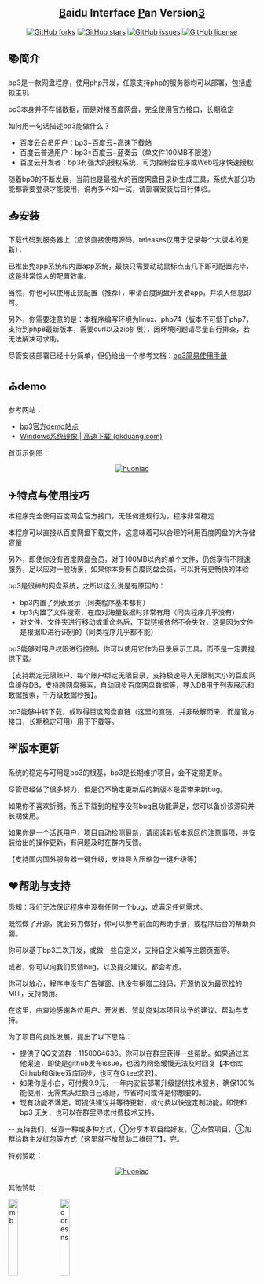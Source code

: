 ﻿<h2 align="center"><a href="#">B</a>aidu Interface <a href="#">P</a>an Version<a href="#">3</a></h2>

<p align="center"><a href="https://github.com/zhufenghua1998/bp3/network"><img alt="GitHub forks" src="https://img.shields.io/github/forks/zhufenghua1998/bp3"></a> <a href="https://github.com/zhufenghua1998/bp3/stargazers"><img alt="GitHub stars" src="https://img.shields.io/github/stars/zhufenghua1998/bp3"></a> <a href="https://github.com/zhufenghua1998/bp3/issues"><img alt="GitHub issues" src="https://img.shields.io/github/issues/zhufenghua1998/bp3"></a> <a href="https://github.com/zhufenghua1998/bp3/blob/main/LICENSE"><img alt="GitHub license" src="https://img.shields.io/github/license/zhufenghua1998/bp3"></a></p>

## 📚简介

bp3是一款网盘程序，使用php开发，任意支持php的服务器均可以部署，包括虚拟主机

bp3本身并不存储数据，而是对接百度网盘，完全使用官方接口，长期稳定

如何用一句话描述bp3能做什么？

- 百度云会员用户：bp3=百度云+高速下载站
- 百度云普通用户：bp3=百度云+蓝奏云（单文件100MB不限速）
- 百度云开发者：bp3有强大的授权系统，可为控制台程序或Web程序快速授权

随着bp3的不断发展，当前也是最强大的百度网盘目录树生成工具，系统大部分功能都需要登录才能使用，说再多不如一试，请部署安装后自行体验。

## 📥安装
下载代码到服务器上（应该直接使用源码，releases仅用于记录每个大版本的更新），

已推出免app系统和内置app系统，最快只需要动动鼠标点击几下即可配置完毕，这是非常惊人的配置效率。

当然，你也可以使用正规配置（推荐），申请百度网盘开发者app，并填入信息即可。

另外，你需要注意的是：本程序编写环境为linux、php74（版本不可低于php7，支持到php8最新版本，需要curl以及zip扩展），因环境问题请尽量自行排查，若无法解决可求助。

尽管安装部署已经十分简单，但仍给出一个参考文档：[bp3简易使用手册](https://www.52dixiaowo.com/post-3261.html)

## ⛪demo
参考网站：

- <a href="https://bp3.52dixiaowo.com" target="_blank">bp3官方demo站点</a>
- [Windows系统镜像 | 高速下载 (okduang.com)](http://pan.okduang.com/)

首页示例图：

<div align="center"><a href="https://bp3.52dixiaowo.com"><img alt="huoniao" src="https://user-images.githubusercontent.com/66166878/202613658-174292fb-99c5-4802-8c11-ee2c807a93fd.png"></a></div>

## ✈特点与使用技巧

本程序完全使用百度网盘官方接口，无任何违规行为，程序非常稳定

本程序可以直接从百度网盘下载文件，这意味着可以合理的利用百度网盘的大存储容量

另外，即使你没有百度网盘会员，对于100MB以内的单个文件，仍然享有不限速服务，足以应对一般场景，如果你本身有百度网盘会员，可以拥有更畅快的体验

bp3是很棒的网盘系统，之所以这么说是有原因的：

- bp3内置了列表展示（同类程序基本都有）
- bp3内置了文件搜索，在应对海量数据时非常有用（同类程序几乎没有）
- 对文件、文件夹进行移动或重命名后，下载链接依然不会失效，这是因为文件是根据ID进行识别的（同类程序几乎都不能）

bp3能够对用户权限进行控制，你可以使用它作为目录展示工具，而不是一定要提供下载。

【支持绑定无限账户、每个账户绑定无限目录，支持极速导入无限制大小的百度网盘缓存DB，支持跨网盘搜索，自动同步百度网盘数据等，导入DB用于列表展示和数据搜索，千万级数据秒搜】。

bp3能够中转下载，或取得百度网盘直链（这里的直链，并非破解而来，而是官方接口，长期稳定可用）用于下载等。

## ☔版本更新

系统的稳定与可用是bp3的根基，bp3是长期维护项目，会不定期更新。

尽管已经做了很多努力，但是仍不确定更新后的新版本是否带来新bug。

如果你不喜欢折腾，而且下载到的程序没有bug且功能满足，您可以备份该源码并长期使用。

如果你是一个活跃用户，项目自动检测最新，请阅读新版本返回的注意事项，并安装给出的操作更新，有问题及时在群内反馈。

【支持国内国外服务器一键升级，支持导入压缩包一键升级等】

## ❤帮助与支持

悉知：我们无法保证程序中没有任何一个bug，或满足任何需求。

既然做了开源，就会努力做好，你可以参考前面的帮助手册，或程序后台的帮助页面。

你可以基于bp3二次开发，或做一些自定义，支持自定义编写主题页面等。

或者，你可以向我们反馈bug，以及提交建议，都会考虑。

你可以放心，程序中没有广告弹窗、也没有捐赠二维码，开源协议为最宽松的MIT，支持商用。

在这里，由衷地感谢各位用户、开发者、赞助商对本项目给予的建议、帮助与支持。

为了项目的良性发展，提出了以下思路：
- 提供了QQ交流群：1150064636。你可以在群里获得一些帮助。如果通过其他渠道，即使是github发布issue，也因为网络缓慢无法及时回复【本仓库Github和Gitee双库同步，也可在Gitee求职】。
- 如果你是小白，可付费9.9元，一年内安装部署升级提供技术服务，确保100%能使用，无需焦头烂额自己琢磨，节省时间或许是你想要的。
- 现有功能不满足，可提供建议并等待更新，或付费以快速定制功能。即使和 bp3 无关，也可以在群里寻求付费技术支持。

-- 支持我们，任意一种或多种方式，①分享本项目给好友，②点赞项目，③加群给群主发红包等方式【这里就不放赞助二维码了】，完。

特别赞助：

<div align="center"><a href="https://www.kumanyun.com/"><img alt="huoniao" src="https://user-images.githubusercontent.com/66166878/155361171-be2a7b63-b065-4257-807c-a54a98e6c069.png"></a></div>

其他赞助：

<div><a href="http://a.big2035.com"><img width="20%" alt="mb" src="https://user-images.githubusercontent.com/66166878/155515884-4a8036a1-05d4-43e3-a821-95dcf3ba0978.jpg"></a> <a href="https://coresns.com/"><img width="20%" alt="coresns" src="https://user-images.githubusercontent.com/66166878/175356167-bc9d1b9b-b8be-435f-a49a-60fe222c3eb8.jpg" alt=""></a></div>

